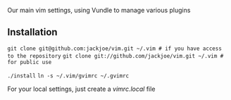 Our main vim settings, using Vundle to manage various plugins

Installation
------------
`git clone git@github.com:jackjoe/vim.git ~/.vim # if you have access to the repository`
`git clone git://github.com/jackjoe/vim.git ~/.vim # for public use`

`./install`
`ln -s ~/.vim/gvimrc ~/.gvimrc`

For your local settings, just create a *vimrc.local* file
